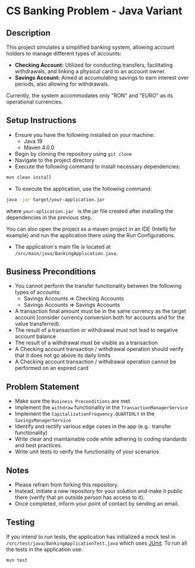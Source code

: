 # CS Banking Problem - Java Variant

## Description

This project simulates a simplified banking system, allowing account holders to manage different types of accounts:
- **Checking Account:** Utilized for conducting transfers, facilitating withdrawals, and linking a physical card to an account owner.
- **Savings Account:** Aimed at accumulating savings to earn interest over periods, also allowing for withdrawals.

Currently, the system accommodates only "RON" and "EURO" as its operational currencies.

## Setup Instructions
- Ensure you have the following installed on your machine:
  - Java 19
  - Maven 4.0.0
- Begin by cloning the repository using `git clone`
- Navigate to the project directory
- Execute the following command to install necessary dependencies:
```bash
mvn clean install
```

- To execute the application, use the following command:
```bash
java -jar target/your-application.jar
```
where ```your-aplication.jar ``` is the jar file created after installing the dependencies in the previous step.

You can also open the project as a maven project in an IDE (Intellij for example) and run the application there using the Run Configurations.
- The application's main file is located at `/src/main/java/BankingApplication.java`.

## Business Preconditions

- You cannot perform the transfer functionality between the following types of accounts:
  - Savings Accounts => Checking Accounts
  - Savings Accounts => Savings Accounts
- A transaction final amount must be in the same currency as the target account (consider currency conversion both for accounts and for the value transferred).
- The result of a transaction or withdrawal must not lead to negative account balance
- The result of a withdrawal must be visible as a transaction
- A Checking account transaction / withdrawal operation should verify that it does not go above its daily limits
- A Checking account transaction / withdrawal operation cannot be performed on an expired card

## Problem Statement
- Make sure the `Business Preconditions` are met
- Implement the `withdraw` functionality in the `TransactionManagerService`
- Implement the `CapitalizationFrequency.QUARTERLY` in the `SavingsManagerService`
- Identify and rectify various edge cases in the app (e.g.: transfer functionality)
- Write clear and maintainable code while adhering to coding standards and best practices.
- Write unit tests to verify the functionality of your scenarios

## Notes
- Please refrain from forking this repository.
- Instead, initiate a new repository for your solution and make it public there (verify that an outside person has access to it).
- Once completed, inform your point of contact by sending an email.

## Testing
If you intend to run tests, the application has initialized a mock test in `/src/test/java/BankingApplicationTest.java` which uses [JUnit](https://github.com/junit-team/junit4/wiki/Getting-started).
To run all the tests in the application use:
```bash
mvn test
```